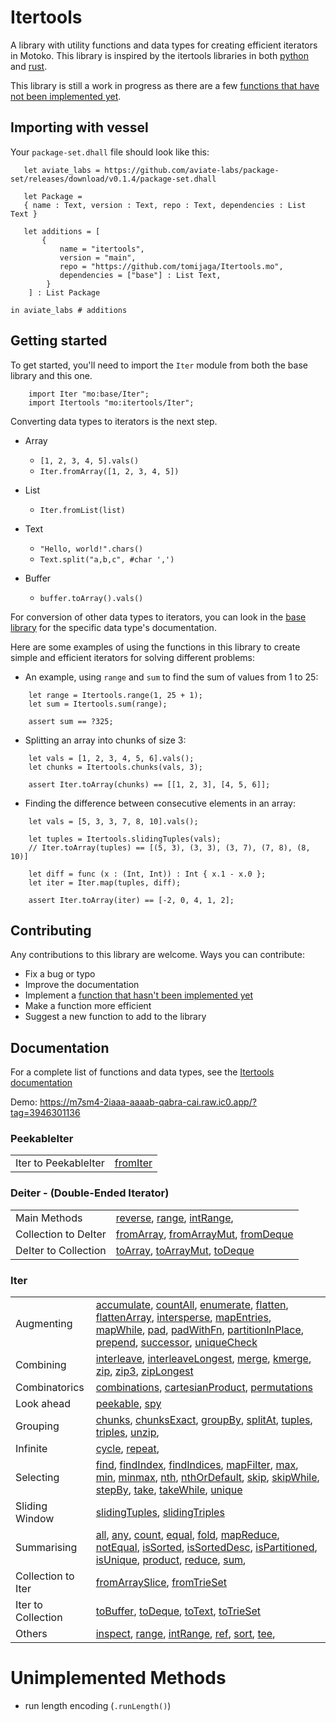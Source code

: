 # Itertools

A library with utility functions and data types for creating efficient iterators in Motoko. This library is inspired by the itertools libraries in both [python](https://github.com/more-itertools/more-itertools) and [rust](https://github.com/rust-itertools/itertools).

This library is still a work in progress as there are a few [functions that have not been implemented yet](#unimplemented-methods). 

 ## Importing with vessel
Your `package-set.dhall` file should look like this:
 ```dhall
    let aviate_labs = https://github.com/aviate-labs/package-set/releases/download/v0.1.4/package-set.dhall

    let Package =
    { name : Text, version : Text, repo : Text, dependencies : List Text }

    let additions = [
        {   
            name = "itertools",
            version = "main",
            repo = "https://github.com/tomijaga/Itertools.mo",
            dependencies = ["base"] : List Text,
         }
     ] : List Package

in aviate_labs # additions

 ```
 ## Getting started

 To get started, you'll need to import the `Iter` module from both the base library and this one.

 ```motoko
     import Iter "mo:base/Iter";
     import Itertools "mo:itertools/Iter";
 ```
 
 Converting data types to iterators is the next step.
 - Array
     - `[1, 2, 3, 4, 5].vals()`
     - `Iter.fromArray([1, 2, 3, 4, 5])`


 - List
     - `Iter.fromList(list)`


 - Text
     - `"Hello, world!".chars()`
     - `Text.split("a,b,c", #char ',')`
 
 - Buffer
   - `buffer.toArray().vals()`
  

 For conversion of other data types to iterators, you can look in the [base library](https://internetcomputer.org/docs/current/references/motoko-ref/array) for the specific data type's documentation.


 Here are some examples of using the functions in this library to create simple and 
 efficient iterators for solving different problems:

 - An example, using `range` and `sum` to find the sum of values from 1 to 25:
 
 ```motoko
     let range = Itertools.range(1, 25 + 1);
     let sum = Itertools.sum(range);

     assert sum == ?325;
 ```


 - Splitting an array into chunks of size 3:

 ```motoko
     let vals = [1, 2, 3, 4, 5, 6].vals();
     let chunks = Itertools.chunks(vals, 3);

     assert Iter.toArray(chunks) == [[1, 2, 3], [4, 5, 6]];
 ```

 - Finding the difference between consecutive elements in an array:

 ```motoko
     let vals = [5, 3, 3, 7, 8, 10].vals();
     
     let tuples = Itertools.slidingTuples(vals);
     // Iter.toArray(tuples) == [(5, 3), (3, 3), (3, 7), (7, 8), (8, 10)]
     
     let diff = func (x : (Int, Int)) : Int { x.1 - x.0 };
     let iter = Iter.map(tuples, diff);
 
     assert Iter.toArray(iter) == [-2, 0, 4, 1, 2];
 ```

## Contributing
Any contributions to this library are welcome. 
Ways you can contribute:
- Fix a bug or typo
- Improve the documentation
- Implement a [function that hasn't been implemented yet](#unimplemented-methods)
- Make a function more efficient
- Suggest a new function to add to the library
  
## Documentation 
For a complete list of functions and data types, see the [Itertools documentation](https://natlabs.github.io/Itertools.mo/index.html)

Demo: https://m7sm4-2iaaa-aaaab-qabra-cai.raw.ic0.app/?tag=3946301136

### PeekableIter
| | |
|-|-|
| Iter to PeekableIter | [fromIter](https://natlabs.github.io/Itertools.mo/PeekableIter.html#fromIter) |


### Deiter - (Double-Ended Iterator)
| | |
|-|-|
| Main Methods |  [reverse](https://natlabs.github.io/Itertools.mo/Deiter.html#reverse), [range](https://natlabs.github.io/Itertools.mo/Deiter.html#range), [intRange](https://natlabs.github.io/Itertools.mo/Deiter.html#intRange), |
| Collection to DeIter | [fromArray](https://natlabs.github.io/Itertools.mo/Deiter.html#fromArray), [fromArrayMut](https://natlabs.github.io/Itertools.mo/Deiter.html#fromArrayMut), [fromDeque](https://natlabs.github.io/Itertools.mo/Deiter.html#fromDeque) |
| DeIter to Collection | [toArray](https://natlabs.github.io/Itertools.mo/Deiter.html#toArray), [toArrayMut](https://natlabs.github.io/Itertools.mo/Deiter.html#toArrayMut), [toDeque](https://natlabs.github.io/Itertools.mo/Deiter.html#toDeque) |


### Iter
| | |
|-|-|
| Augmenting | [accumulate](https://natlabs.github.io/Itertools.mo/Iter.html#accumulate), [countAll](https://natlabs.github.io/Itertools.mo/Iter.html#countAll), [enumerate](https://natlabs.github.io/Itertools.mo/Iter.html#enumerate), [flatten](https://natlabs.github.io/Itertools.mo/Iter.html#flatten), [flattenArray](https://natlabs.github.io/Itertools.mo/Iter.html#flattenArray), [intersperse](https://natlabs.github.io/Itertools.mo/Iter.html#intersperse), [mapEntries](https://natlabs.github.io/Itertools.mo/Iter.html#mapEntries), [mapWhile](https://natlabs.github.io/Itertools.mo/Iter.html#mapWhile), [pad](https://natlabs.github.io/Itertools.mo/Iter.html#pad), [padWithFn](https://natlabs.github.io/Itertools.mo/Iter.html#padWithFn), [partitionInPlace](https://natlabs.github.io/Itertools.mo/Iter.html#partitionInPlace), [prepend](https://natlabs.github.io/Itertools.mo/Iter.html#prepend), [successor](https://natlabs.github.io/Itertools.mo/Iter.html#successor), [uniqueCheck](https://natlabs.github.io/Itertools.mo/Iter.html#uniqueCheck) |
| Combining | [interleave](https://natlabs.github.io/Itertools.mo/Iter.html#interleave), [interleaveLongest](https://natlabs.github.io/Itertools.mo/Iter.html#interleaveLongest), [merge](https://natlabs.github.io/Itertools.mo/Iter.html#merge), [kmerge](https://natlabs.github.io/Itertools.mo/Iter.html#kmerge), [zip](https://natlabs.github.io/Itertools.mo/Iter.html#zip), [zip3](https://natlabs.github.io/Itertools.mo/Iter.html#zip3), [zipLongest](https://natlabs.github.io/Itertools.mo/Iter.html#zipLongest) |
| Combinatorics | [combinations](https://natlabs.github.io/Itertools.mo/Iter.html#combinations), [cartesianProduct](https://natlabs.github.io/Itertools.mo/Iter.html#cartesianProduct), [permutations](https://natlabs.github.io/Itertools.mo/Iter.html#permutations) |
| Look ahead | [peekable](https://natlabs.github.io/Itertools.mo/Iter.html#peekable), [spy](https://natlabs.github.io/Itertools.mo/Iter.html#spy) |
| Grouping | [chunks](https://natlabs.github.io/Itertools.mo/Iter.html#chunks), [chunksExact](https://natlabs.github.io/Itertools.mo/Iter.html#chunksExact), [groupBy](https://natlabs.github.io/Itertools.mo/Iter.html#groupBy), [splitAt](https://natlabs.github.io/Itertools.mo/Iter.html#splitAt), [tuples](https://natlabs.github.io/Itertools.mo/Iter.html#tuples), [triples](https://natlabs.github.io/Itertools.mo/Iter.html#triples), [unzip](https://natlabs.github.io/Itertools.mo/Iter.html#unzip), |
| Infinite | [cycle](https://natlabs.github.io/Itertools.mo/Iter.html#cycle), [repeat](https://natlabs.github.io/Itertools.mo/Iter.html#repeat),  |
| Selecting | [find](https://natlabs.github.io/Itertools.mo/Iter.html#find), [findIndex](https://natlabs.github.io/Itertools.mo/Iter.html#findIndex), [findIndices](https://natlabs.github.io/Itertools.mo/Iter.html#findIndices), [mapFilter](https://natlabs.github.io/Itertools.mo/Iter.html#mapFilter),  [max](https://natlabs.github.io/Itertools.mo/Iter.html#max), [min](https://natlabs.github.io/Itertools.mo/Iter.html#min), [minmax](https://natlabs.github.io/Itertools.mo/Iter.html#minmax), [nth](https://natlabs.github.io/Itertools.mo/Iter.html#nth), [nthOrDefault](https://natlabs.github.io/Itertools.mo/Iter.html#nthOrDefault), [skip](https://natlabs.github.io/Itertools.mo/Iter.html#skip), [skipWhile](https://natlabs.github.io/Itertools.mo/Iter.html#skipWhile),  [stepBy](https://natlabs.github.io/Itertools.mo/Iter.html#stepBy), [take](https://natlabs.github.io/Itertools.mo/Iter.html#take), [takeWhile](https://natlabs.github.io/Itertools.mo/Iter.html#takeWhile), [unique](https://natlabs.github.io/Itertools.mo/Iter.html#unique) |
| Sliding Window |[slidingTuples](https://natlabs.github.io/Itertools.mo/Iter.html#slidingTuples), [slidingTriples](https://natlabs.github.io/Itertools.mo/Iter.html#slidingTriples) |
| Summarising | [all](https://natlabs.github.io/Itertools.mo/Iter.html#all), [any](https://natlabs.github.io/Itertools.mo/Iter.html#any), [count](https://natlabs.github.io/Itertools.mo/Iter.html#count), [equal](https://natlabs.github.io/Itertools.mo/Iter.html#equal), [fold](https://natlabs.github.io/Itertools.mo/Iter.html#fold), [mapReduce]( https://natlabs.github.io/Itertools.mo/Iter.html#mapReduce), [notEqual](https://natlabs.github.io/Itertools.mo/Iter.html#notEqual), [isSorted](https://natlabs.github.io/Itertools.mo/Iter.html#isSorted), [isSortedDesc](https://natlabs.github.io/Itertools.mo/Iter.html#isSortedDesc), [isPartitioned](https://natlabs.github.io/Itertools.mo/Iter.html#isPartitioned), [isUnique](https://natlabs.github.io/Itertools.mo/Iter.html#isUnique), [product](https://natlabs.github.io/Itertools.mo/Iter.html#product), [reduce](https://natlabs.github.io/Itertools.mo/Iter.html#reduce), [sum](https://natlabs.github.io/Itertools.mo/Iter.html#sum), |
| Collection to Iter | [fromArraySlice](https://natlabs.github.io/Itertools.mo/Iter.html#fromArraySlice), [fromTrieSet](https://natlabs.github.io/Itertools.mo/Iter.html#fromTrieSet) | 
| Iter to Collection | [toBuffer](https://natlabs.github.io/Itertools.mo/Iter.html#toBuffer), [toDeque](https://natlabs.github.io/Itertools.mo/Iter.html#toDeque), [toText](https://natlabs.github.io/Itertools.mo/Iter.html#toText), [toTrieSet](https://natlabs.github.io/Itertools.mo/Iter.html#toTrieSet) |
| Others | [inspect](https://natlabs.github.io/Itertools.mo/Iter.html#inspect), [range](https://natlabs.github.io/Itertools.mo/Iter.html#range), [intRange](https://natlabs.github.io/Itertools.mo/Iter.html#intRange),  [ref](https://natlabs.github.io/Itertools.mo/Iter.html#ref), [sort](https://natlabs.github.io/Itertools.mo/Iter.html#sort), [tee](https://natlabs.github.io/Itertools.mo/Iter.html#tee),          |
  

# Unimplemented Methods
- run length encoding (`.runLength()`)